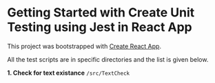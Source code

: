 # Getting Started with Create Unit Testing using Jest in React App

This project was bootstrapped with [Create React App](https://github.com/facebook/create-react-app).

All the test scripts are in specific directories and the list is given below.

**1. Check for text existance** `/src/TextCheck`